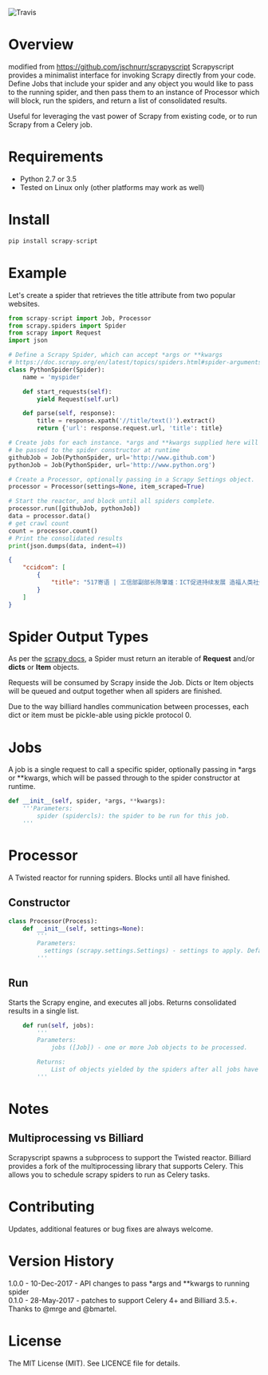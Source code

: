 ![Travis](https://travis-ci.org/jschnurr/scrapyscript.svg?branch=master)

# Overview
modified from https://github.com/jschnurr/scrapyscript
Scrapyscript provides a minimalist interface for invoking Scrapy directly
from your code. Define Jobs that include your spider and any object
you would like to pass to the running spider, and then pass them to an
instance of Processor which will block, run the spiders, and return a list
of consolidated results.

Useful for leveraging the vast power of Scrapy from existing code, or to
run Scrapy from a Celery job.

# Requirements

- Python 2.7 or 3.5
- Tested on Linux only (other platforms may work as well)

# Install

```python
pip install scrapy-script
```

# Example

Let's create a spider that retrieves the title attribute from two popular websites.

``` python
from scrapy-script import Job, Processor
from scrapy.spiders import Spider
from scrapy import Request
import json

# Define a Scrapy Spider, which can accept *args or **kwargs
# https://doc.scrapy.org/en/latest/topics/spiders.html#spider-arguments
class PythonSpider(Spider):
    name = 'myspider'

    def start_requests(self):
        yield Request(self.url)

    def parse(self, response):
        title = response.xpath('//title/text()').extract()
        return {'url': response.request.url, 'title': title}

# Create jobs for each instance. *args and **kwargs supplied here will
# be passed to the spider constructor at runtime
githubJob = Job(PythonSpider, url='http://www.github.com')
pythonJob = Job(PythonSpider, url='http://www.python.org')

# Create a Processor, optionally passing in a Scrapy Settings object.
processor = Processor(settings=None, item_scraped=True)

# Start the reactor, and block until all spiders complete.
processor.run([githubJob, pythonJob])
data = processor.data()
# get crawl count
count = processor.count()
# Print the consolidated results
print(json.dumps(data, indent=4))

```

``` json
{
    "ccidcom": [
        {
            "title": "517寄语 | 工信部副部长陈肇雄：ICT促进持续发展 造福人类社会 "
        }
    ]
}
```

# Spider Output Types
As per the [scrapy docs](https://doc.scrapy.org/en/latest/topics/spiders.html), a Spider
must return an iterable of **Request** and/or **dicts** or **Item** objects.

Requests will be consumed by Scrapy inside the Job. Dicts or Item objects will be queued
and output together when all spiders are finished.

Due to the way billiard handles communication between processes, each dict or item must be
pickle-able using pickle protocol 0.

# Jobs
 A job is a single request to call a specific spider, optionally passing in
 *args or **kwargs, which will be passed through to the spider constructor at runtime.

```python
def __init__(self, spider, *args, **kwargs):
    '''Parameters:
        spider (spidercls): the spider to be run for this job.
    '''    
```

# Processor
A Twisted reactor for running spiders. Blocks until all have finished.

## Constructor

```python
class Processor(Process):
    def __init__(self, settings=None):
        '''
        Parameters:
          settings (scrapy.settings.Settings) - settings to apply. Defaults to Scrapy defaults.
        '''
```

## Run

Starts the Scrapy engine, and executes all jobs.  Returns consolidated results in a single list.

```python
    def run(self, jobs):
        '''
        Parameters:
            jobs ([Job]) - one or more Job objects to be processed.

        Returns:
            List of objects yielded by the spiders after all jobs have run.
        '''
```

# Notes

## Multiprocessing vs Billiard

Scrapyscript spawns a subprocess to support the Twisted reactor. Billiard
provides a fork of the multiprocessing library that supports Celery. This
allows you to schedule scrapy spiders to run as Celery tasks.


# Contributing

Updates, additional features or bug fixes are always welcome.

# Version History

1.0.0 - 10-Dec-2017 - API changes to pass *args and **kwargs to running spider  
0.1.0 - 28-May-2017 - patches to support Celery 4+ and Billiard 3.5.+.  
Thanks to @mrge and @bmartel.

# License

The MIT License (MIT). See LICENCE file for details.
